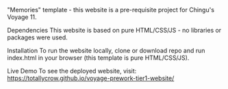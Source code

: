 "Memories" template - this website is a pre-requisite project for Chingu's Voyage 11.

Dependencies
This website is based on pure HTML/CSS/JS - no libraries or packages were used.

Installation
To run the website locally, clone or download repo and run index.html in your browser (this template is pure HTML/CSS/JS).

Live Demo
To see the deployed website, visit: https://totallycrow.github.io/voyage-prework-tier1-website/

